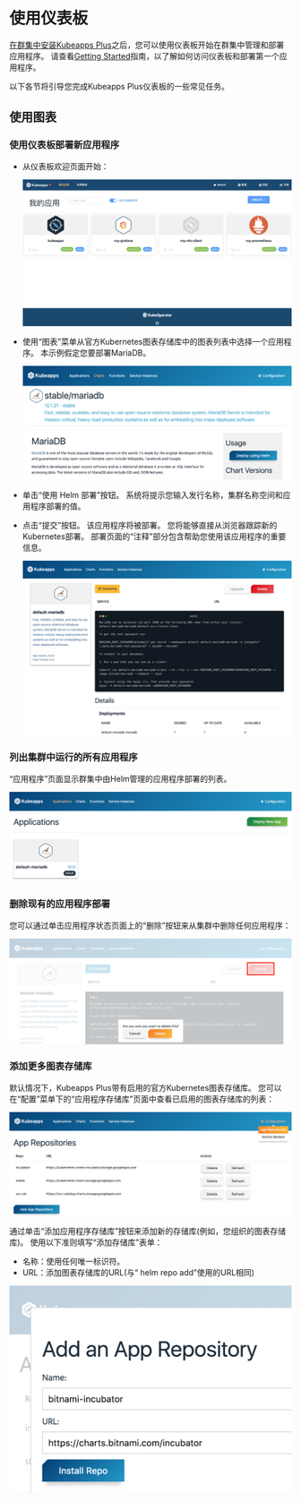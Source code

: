 # 使用仪表板

[在群集中安装Kubeapps Plus](../../chart/kubeapps/README.md)之后，您可以使用仪表板开始在群集中管理和部署应用程序。 请查看[Getting Started](getting-started.md)指南，以了解如何访问仪表板和部署第一个应用程序。

以下各节将引导您完成Kubeapps Plus仪表板的一些常见任务。

## 使用图表

### 使用仪表板部署新应用程序

* 从仪表板欢迎页面开始：

  ![仪表板主页](../img/dashboard-home1.png)

* 使用“图表”菜单从官方Kubernetes图表存储库中的图表列表中选择一个应用程序。 本示例假定您要部署MariaDB。

  ![MariaDB图表](../img/mariadb-chart.png)

* 单击“使用 Helm 部署”按钮。 系统将提示您输入发行名称，集群名称空间和应用程序部署的值。

* 点击“提交”按钮。 该应用程序将被部署。 您将能够直接从浏览器跟踪新的Kubernetes部署。 部署页面的“注释”部分包含帮助您使用该应用程序的重要信息。

  ![MariaDB部署](../img/mariadb-deployment.png)

### 列出集群中运行的所有应用程序

“应用程序”页面显示群集中由Helm管理的应用程序部署的列表。

![部署列表](../img/dashboard-deployments.png)

### 删除现有的应用程序部署

您可以通过单击应用程序状态页面上的“删除”按钮来从集群中删除任何应用程序：

![部署删除](../img/dashboard-delete-deployment.png)

### 添加更多图表存储库

默认情况下，Kubeapps Plus带有启用的官方Kubernetes图表存储库。 您可以在“配置”菜单下的“应用程序存储库”页面中查看已启用的图表存储库的列表：

![存储库列表](../img/dashboard-repos.png)

通过单击“添加应用程序存储库”按钮来添加新的存储库(例如，您组织的图表存储库)。 使用以下准则填写“添加存储库”表单：

* 名称：使用任何唯一标识符。
* URL：添加图表存储库的URL(与“ helm repo add”使用的URL相同)

![添加存储库](../img/dashboard-add-repo.png)
